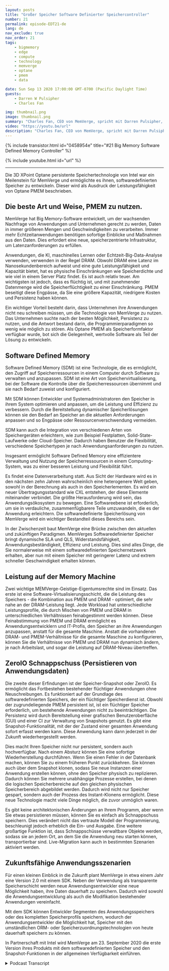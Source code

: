 ```yaml
---
layout: posts
title: "Großer Speicher Software Definierter Speichercontroller"
number: 21
permalink: episode-EDT21-de
lang: de
nav_exclude: true
nav_order: 21
tags:
    - bigmemory
    - edge
    - compute
    - technology
    - memverge
    - optane
    - pmem
    - data

date: Sun Sep 13 2020 17:00:00 GMT-0700 (Pacific Daylight Time)
guests:
    - Darren W Pulsipher
    - Charles Fan

img: thumbnail.png
image: thumbnail.png
summary: "Charles Fan, CEO von MemVerge, spricht mit Darren Pulsipher, Chief Solutions Architect, Public Sector, Intel, über ihre neue Technologie, Big Memory softwaredefinierte Speichercontroller. Die Technologie nutzt den Intel 3D XPoint Optane persistenten Speicher, um effizient die Kluft zwischen aktuellen und zukünftigen Architekturen zu überbrücken und dabei eine größere Kapazität, geringere Kosten und Persistenz zu bieten."
video: "https://youtu.be/url"
description: "Charles Fan, CEO von MemVerge, spricht mit Darren Pulsipher, Chief Solutions Architect, Public Sector, Intel, über ihre neue Technologie, Big Memory softwaredefinierte Speichercontroller. Die Technologie nutzt den Intel 3D XPoint Optane persistenten Speicher, um effizient die Kluft zwischen aktuellen und zukünftigen Architekturen zu überbrücken und dabei eine größere Kapazität, geringere Kosten und Persistenz zu bieten."
---
```


<div>
{% include transistor.html id="0458954e" title="#21 Big Memory Software Defined Memory Controller" %}

{% include youtube.html id="url" %}
</div>

---

Die 3D XPoint Optane persistente Speichertechnologie von Intel war ein Meilenstein für MemVerge und ermöglichte es ihnen, softwaredefinierten Speicher zu entwickeln. Dieser wird als Ausdruck der Leistungsfähigkeit von Optane PMEM beschrieben.

## Die beste Art und Weise, PMEM zu nutzen.

MemVerge hat Big Memory-Software entwickelt, um der wachsenden Nachfrage von Anwendungen und Unternehmen gerecht zu werden, Daten in immer größeren Mengen und Geschwindigkeiten zu verarbeiten. Immer mehr Echtzeitanwendungen benötigen sofortige Einblicke und Maßnahmen aus den Daten. Dies erfordert eine neue, speicherzentrierte Infrastruktur, um Latenzanforderungen zu erfüllen.

Anwendungen, die KI, maschinelles Lernen oder Echtzeit-Big-Data-Analyse verwenden, verwenden in der Regel DRAM. Obwohl DRAM eine Latenz im Nanosekundenbereich aufweist und eine gute Leistungsfähigkeit und Kapazität bietet, hat es physische Einschränkungen wie Speicherdichte und wie viel in einem Server Platz findet. Es ist auch relativ teuer. Am wichtigsten ist jedoch, dass es flüchtig ist, und mit zunehmender Datenmenge wird die Speicherflüchtigkeit zu einer Einschränkung. PMEM beseitigt diese Engpässe, da Sie eine größere Kapazität, niedrigere Kosten und Persistenz haben können.

Ein wichtiger Vorteil besteht darin, dass Unternehmen ihre Anwendungen nicht neu schreiben müssen, um die Technologie von MemVerge zu nutzen. Das Unternehmen suchte nach der besten Möglichkeit, Persistenz zu nutzen, und die Antwort bestand darin, die Programmierparadigmen so wenig wie möglich zu stören. Als Optane PMEM als Speicherformfaktor verfügbar wurde, bot sich die Gelegenheit, wertvolle Software als Teil der Lösung zu entwickeln.

## Software Defined Memory

Software Defined Memory (SDM) ist eine Technologie, die es ermöglicht, den Zugriff auf Speicherressourcen in einem Computer durch Software zu verwalten und anzupassen. SDM ist eine Art von Speichervirtualisierung, bei der Software die Kontrolle über die Speicherressourcen übernimmt und sie nach Bedarf zuweist und konfiguriert.

Mit SDM können Entwickler und Systemadministratoren den Speicher in ihrem System optimieren und anpassen, um die Leistung und Effizienz zu verbessern. Durch die Bereitstellung dynamischer Speicherlösungen können sie den Bedarf an Speicher an die aktuellen Anforderungen anpassen und so Engpässe oder Ressourcenverschwendung vermeiden.

SDM kann auch die Integration von verschiedenen Arten von Speichergeräten erleichtern, wie zum Beispiel Festplatten, Solid-State-Laufwerke oder Cloud-Speicher. Dadurch haben Benutzer die Flexibilität, verschiedene Speichertypen je nach Anwendungsanforderungen zu nutzen.

Insgesamt ermöglicht Software Defined Memory eine effizientere Verwaltung und Nutzung der Speicherressourcen in einem Computing-System, was zu einer besseren Leistung und Flexibilität führt.

Es findet eine Datenverarbeitung statt. Aus Sicht der Hardware wird es in den nächsten zehn Jahren wahrscheinlich eine heterogenere Welt geben, sowohl in der Berechnung als auch in den Speicherlementen. Es wird ein neuer Übertragungsstandard wie CXL entstehen, der diese Elemente miteinander verbindet. Die größte Herausforderung wird sein, das Anwendungsökosystem zu bewegen. Eine Softwareebene ist erforderlich, um sie in verdauliche, zusammenfügbarere Teile umzuwandeln, die es der Anwendung erleichtern. Die softwaredefinierte Speicherlösung von MemVerge wird ein wichtiger Bestandteil dieses Bereichs sein.

In der Zwischenzeit baut MemVerge eine Brücke zwischen den aktuellen und zukünftigen Paradigmen. MemVerges Softwaredefinierter Speicher bringt dynamische SLA und QLS, Widerstandsfähigkeit, Anwendungsbeständigkeit, Effizienz und Leistung. Dies sind alles Dinge, die Sie normalerweise mit einem softwaredefinierten Speichernetzwerk erhalten, aber nun mit einem Speicher mit geringerer Latenz und extrem schneller Geschwindigkeit erhalten können.

## Leistung auf der Memory Machine

Zwei wichtige MEMVerge-Geistige-Eigentumsrechte sind im Einsatz. Das erste ist eine Software-Virtualisierungsschicht, die die Leistung des Speichers - die Kombination aus PMEM und DRAM - optimiert, die sehr nahe an der DRAM-Leistung liegt. Jede Workload hat unterschiedliche Leistungsprofile, die durch Mischen von PMEM und DRAM in unterschiedlichen Verhältnissen feinabgestimmt werden können. Diese Feinabstimmung von PMEM und DRAM ermöglicht es Anwendungsentwicklern und IT-Profis, den Speicher an ihre Anwendungen anzupassen, anstatt für die gesamte Maschine. Anstatt die vorhandenen DRAM- und PMEM-Verhältnisse für die gesamte Maschine zu konfigurieren, können Sie die Verhältnisse von PMEM und DRAM nun dynamisch ändern, je nach Arbeitslast, und sogar die Leistung auf DRAM-Niveau übertreffen.

## ZeroIO Schnappschuss (Persistieren von Anwendungsdaten)

Die zweite dieser Erfindungen ist der Speicher-Snapshot oder ZeroIO. Es ermöglicht das Fortbestehen bestehender flüchtiger Anwendungen ohne Neuschreibungen. Es funktioniert auf der Grundlage des softwaredefinierten Speichers, der ein flüchtiger Speicherdienst ist. Obwohl der zugrundeliegende PMEM persistent ist, ist ein flüchtiger Speicher erforderlich, um bestehende Anwendungen nicht zu beeinträchtigen. Die Persistenz wird durch Bereitstellung einer grafischen Benutzeroberfläche (GUI) und einer CI zur Verwaltung von Snapshots genutzt. Es gibt eine Snapshot-Funktionalität, mit der der Zustand einer gesamten Anwendung sofort erfasst werden kann. Diese Anwendung kann dann jederzeit in der Zukunft wiederhergestellt werden.

Dies macht Ihren Speicher nicht nur persistent, sondern auch hochverfügbar. Nach einem Absturz können Sie eine sofortige Wiederherstellung durchführen. Wenn Sie einen Fehler in der Datenbank machen, können Sie zu einem früheren Punkt zurückkehren. Sie können auch über dem Snapshot klonen, sodass Sie neue Instanzen einer Anwendung erstellen können, ohne den Speicher physisch zu replizieren. Dadurch können Sie mehrere unabhängige Prozesse erstellen, bei denen die logischen Speicherbereiche auf den gleichen physischen Speicherbereich abgebildet werden. Dadurch wird nicht nur Speicher gespart, sondern auch der Prozess des Instant-Klonens ermöglicht. Diese neue Technologie macht viele Dinge möglich, die zuvor unmöglich waren.

Es gibt keine architektonischen Änderungen an Ihrem Programm, aber wenn Sie etwas persistieren müssen, können Sie es einfach als Schnappschuss speichern. Dies verändert nicht das vertraute Modell der Programmierung, beschleunigt jedoch erheblich die Ein- und Ausgabe. Eine weitere großartige Funktion ist, dass Schnappschüsse verwaltbare Objekte werden, sodass sie an jedem Ort, an dem Sie die Anwendung neu starten können, transportierbar sind. Live-Migration kann auch in bestimmten Szenarien aktiviert werden.

## Zukunftsfähige Anwendungsszenarien

Für einen kleinen Einblick in die Zukunft plant MemVerge in etwa einem Jahr eine Version 2.0 mit einem SDK. Neben der Verwendung als transparente Speicherschicht werden neue Anwendungsentwickler eine neue Möglichkeit haben, ihre Daten dauerhaft zu speichern. Dadurch wird sowohl die Anwendungsentwicklung als auch die Modifikation bestehender Anwendungen vereinfacht.

Mit dem SDK können Entwickler Segmenten des Anwendungsspeichers oder des kompletten Speicherprofils speichern, wodurch der Anwendungsentwickler die Möglichkeit hat, Speicher mit den umständlichen ORM- oder Speicherzuordnungstechnologien von heute dauerhaft speichern zu können.

In Partnerschaft mit Intel wird MemVerge am 23. September 2020 die erste Version ihres Produkts mit dem softwaredefinierten Speicher und den Snapshot-Funktionen in der allgemeinen Verfügbarkeit einführen.



<details>
<summary> Podcast Transcript </summary>

<p></p>

</details>
